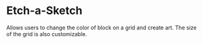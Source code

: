 # Etch-a-Sketch
Allows users to change the color of block on a grid and create art. The size of the grid is also customizable.
